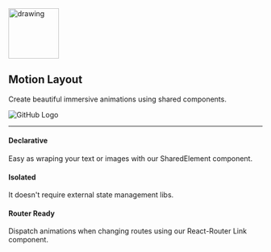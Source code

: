 <img src="http://motion-layout.azurewebsites.net/img/logo.png" alt="drawing" width="100"/>
<h2>Motion Layout</h2>

Create beautiful immersive animations using shared components.

![GitHub Logo](https://media.giphy.com/media/Q5zrIAoOORc2SPttc1/giphy.gif)
___

#### Declarative
Easy as wraping your text or images with our SharedElement component.

#### Isolated
It doesn't require external state management libs.

#### Router Ready
Dispatch animations when changing routes using our React-Router Link component.

